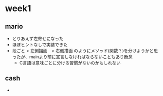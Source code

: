 # week1

## mario
- とりあえず左寄せになった
- ほぼヒントなしで実装できた
- 段ごと > 左側描画　> 右側描画 のようにメソッド(関数？)を分けようかと思ったが、mainより前に宣言しなければならないこともあり断念
    - C言語は意味ごとに分ける習慣がないのかもしれない

## cash
- 